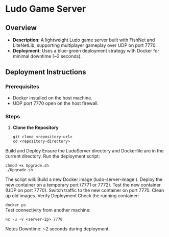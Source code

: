 # Ludo Game Server

## Overview
- **Description**: A lightweight Ludo game server built with FishNet and LiteNetLib, supporting multiplayer gameplay over UDP on port 7770.
- **Deployment**: Uses a blue-green deployment strategy with Docker for minimal downtime (~2 seconds).

## Deployment Instructions

### Prerequisites
- Docker installed on the host machine.
- UDP port 7770 open on the host firewall.

### Steps
1. **Clone the Repository**
  
   `git clone <repository-url>`</br>
   `cd <repository-directory>`

Build and Deploy
Ensure the LudoServer directory and Dockerfile are in the current directory.
Run the deployment script:
</br>

`chmod +x Upgrade.sh`
</br>
`./Upgrade.sh`
</br>

The script will:
Build a new Docker image (ludo-server-image:<timestamp>).
Deploy the new container on a temporary port (7771 or 7772).
Test the new container (UDP on port 7770).
Switch traffic to the new container on port 7770.
Clean up old images.
Verify Deployment
Check the running container:

`docker ps`
</br>
Test connectivity from another machine:

`nc -u -v <server-ip> 7770`

Notes
Downtime: ~2 seconds during deployment.